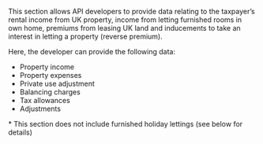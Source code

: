This section allows API developers to provide data relating to the taxpayer’s
rental income from UK property, income from letting furnished rooms in own home,
premiums from leasing UK land and inducements to take an interest in letting a
property (reverse premium).

Here, the developer can provide the following data:

- Property income
- Property expenses
- Private use adjustment
- Balancing charges
- Tax allowances
- Adjustments

\* This section does not include furnished holiday lettings (see below for details)
